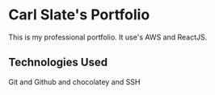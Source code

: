 # Carl Slate's Portfolio

This is my professional portfolio.  It use's AWS and ReactJS.
## Technologies Used

Git and Github and chocolatey and 
SSH
